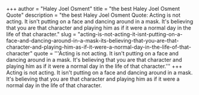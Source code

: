+++
author = "Haley Joel Osment"
title = "the best Haley Joel Osment Quote"
description = "the best Haley Joel Osment Quote: Acting is not acting. It isn't putting on a face and dancing around in a mask. It's believing that you are that character and playing him as if it were a normal day in the life of that character."
slug = "acting-is-not-acting-it-isnt-putting-on-a-face-and-dancing-around-in-a-mask-its-believing-that-you-are-that-character-and-playing-him-as-if-it-were-a-normal-day-in-the-life-of-that-character"
quote = '''Acting is not acting. It isn't putting on a face and dancing around in a mask. It's believing that you are that character and playing him as if it were a normal day in the life of that character.'''
+++
Acting is not acting. It isn't putting on a face and dancing around in a mask. It's believing that you are that character and playing him as if it were a normal day in the life of that character.
